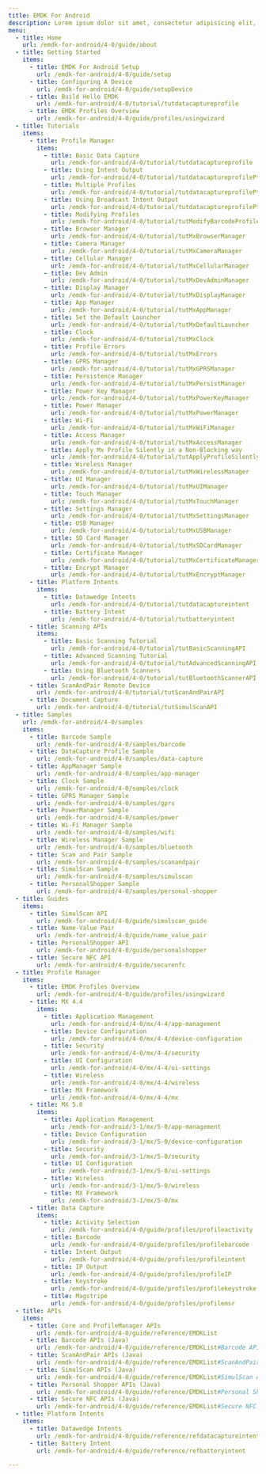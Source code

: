 ```yaml
---
title: EMDK For Android
description: Lorem ipsum dolor sit amet, consectetur adipisicing elit, sed do eiusmod
menu:
  - title: Home
    url: /emdk-for-android/4-0/guide/about
  - title: Getting Started
    items:
      - title: EMDK For Android Setup
        url: /emdk-for-android/4-0/guide/setup
      - title: Configuring A Device
        url: /emdk-for-android/4-0/guide/setupDevice
      - title: Build Hello EMDK
        url: /emdk-for-android/4-0/tutorial/tutdatacaptureprofile
      - title: EMDK Profiles Overview
        url: /emdk-for-android/4-0/guide/profiles/usingwizard
  - title: Tutorials
    items:
      - title: Profile Manager
        items:
          - title: Basic Data Capture
            url: /emdk-for-android/4-0/tutorial/tutdatacaptureprofile
          - title: Using Intent Output
            url: /emdk-for-android/4-0/tutorial/tutdatacaptureprofilePt2
          - title: Multiple Profiles
            url: /emdk-for-android/4-0/tutorial/tutdatacaptureprofilePt3
          - title: Using Broadcast Intent Output
            url: /emdk-for-android/4-0/tutorial/tutdatacaptureprofilePt4
          - title: Modifying Profiles
            url: /emdk-for-android/4-0/tutorial/tutModifyBarcodeProfileSettings
          - title: Browser Manager
            url: /emdk-for-android/4-0/tutorial/tutMxBrowserManager
          - title: Camera Manager
            url: /emdk-for-android/4-0/tutorial/tutMxCameraManager
          - title: Cellular Manager
            url: /emdk-for-android/4-0/tutorial/tutMxCellularManager
          - title: Dev Admin
            url: /emdk-for-android/4-0/tutorial/tutMxDevAdminManager
          - title: Display Manager
            url: /emdk-for-android/4-0/tutorial/tutMxDisplayManager
          - title: App Manager
            url: /emdk-for-android/4-0/tutorial/tutMxAppManager
          - title: Set the Default Launcher
            url: /emdk-for-android/4-0/tutorial/tutMxDefaultLauncher
          - title: Clock
            url: /emdk-for-android/4-0/tutorial/tutMxClock
          - title: Profile Errors
            url: /emdk-for-android/4-0/tutorial/tutMxErrors
          - title: GPRS Manager
            url: /emdk-for-android/4-0/tutorial/tutMxGPRSManager
          - title: Persistence Manager
            url: /emdk-for-android/4-0/tutorial/tutMxPersistManager
          - title: Power Key Manager 
            url: /emdk-for-android/4-0/tutorial/tutMxPowerKeyManager
          - title: Power Manager
            url: /emdk-for-android/4-0/tutorial/tutMxPowerManager
          - title: Wi-Fi
            url: /emdk-for-android/4-0/tutorial/tutMxWiFiManager
          - title: Access Manager
            url: /emdk-for-android/4-0/tutorial/tutMxAccessManager
          - title: Apply Mx Profile Silently in a Non-Blocking way
            url: /emdk-for-android/4-0/tutorial/tutApplyProfileSilently
          - title: Wireless Manager
            url: /emdk-for-android/4-0/tutorial/tutMxWirelessManager
          - title: UI Manager
            url: /emdk-for-android/4-0/tutorial/tutMxUIManager
          - title: Touch Manager
            url: /emdk-for-android/4-0/tutorial/tutMxTouchManager
          - title: Settings Manager
            url: /emdk-for-android/4-0/tutorial/tutMxSettingsManager
          - title: USB Manager
            url: /emdk-for-android/4-0/tutorial/tutMxUSBManager
          - title: SD Card Manager
            url: /emdk-for-android/4-0/tutorial/tutMxSDCardManager
          - title: Certificate Manager
            url: /emdk-for-android/4-0/tutorial/tutMxCertificateManager
          - title: Encrypt Manager
            url: /emdk-for-android/4-0/tutorial/tutMxEncryptManager
      - title: Platform Intents
        items:
          - title: Datawedge Intents
            url: /emdk-for-android/4-0/tutorial/tutdatacaptureintent
          - title: Battery Intent
            url: /emdk-for-android/4-0/tutorial/tutbatteryintent
      - title: Scanning APIs
        items:
          - title: Basic Scanning Tutorial
            url: /emdk-for-android/4-0/tutorial/tutBasicScanningAPI
          - title: Advanced Scanning Tutorial
            url: /emdk-for-android/4-0/tutorial/tutAdvancedScanningAPI
          - title: Using Bluetooth Scanners
            url: /emdk-for-android/4-0/tutorial/tutBluetoothScannerAPI
      - title: ScanAndPair Remote Device
        url: /emdk-for-android/4-0/tutorial/tutScanAndPairAPI
      - title: Document Capture
        url: /emdk-for-android/4-0/tutorial/tutSimulScanAPI
  - title: Samples
    url: /emdk-for-android/4-0/samples
    items:
      - title: Barcode Sample
        url: /emdk-for-android/4-0/samples/barcode
      - title: DataCapture Profile Sample
        url: /emdk-for-android/4-0/samples/data-capture
      - title: AppManager Sample
        url: /emdk-for-android/4-0/samples/app-manager
      - title: Clock Sample
        url: /emdk-for-android/4-0/samples/clock
      - title: GPRS Manager Sample
        url: /emdk-for-android/4-0/samples/gprs
      - title: PowerManager Sample
        url: /emdk-for-android/4-0/samples/power
      - title: Wi-Fi Manager Sample
        url: /emdk-for-android/4-0/samples/wifi
      - title: Wireless Manager Sample
        url: /emdk-for-android/4-0/samples/bluetooth
      - title: Scan and Pair Sample
        url: /emdk-for-android/4-0/samples/scanandpair
      - title: SimulScan Sample
        url: /emdk-for-android/4-0/samples/simulscan
      - title: PersonalShopper Sample
        url: /emdk-for-android/4-0/samples/personal-shopper
  - title: Guides
    items:
      - title: SimulScan API
        url: /emdk-for-android/4-0/guide/simulscan_guide
      - title: Name-Value Pair
        url: /emdk-for-android/4-0/guide/name_value_pair
      - title: PersonalShopper API
        url: /emdk-for-android/4-0/guide/personalshopper
      - title: Secure NFC API
        url: /emdk-for-android/4-0/guide/securenfc
  - title: Profile Manager
    items:
      - title: EMDK Profiles Overview
        url: /emdk-for-android/4-0/guide/profiles/usingwizard
      - title: MX 4.4
        items: 
          - title: Application Management
            url: /emdk-for-android/4-0/mx/4-4/app-management
          - title: Device Configuration
            url: /emdk-for-android/4-0/mx/4-4/device-configuration
          - title: Security
            url: /emdk-for-android/4-0/mx/4-4/security
          - title: UI Configuration
            url: /emdk-for-android/4-0/mx/4-4/ui-settings
          - title: Wireless
            url: /emdk-for-android/4-0/mx/4-4/wireless
          - title: MX Framework
            url: /emdk-for-android/4-0/mx/4-4/mx
      - title: MX 5.0
        items: 
          - title: Application Management
            url: /emdk-for-android/3-1/mx/5-0/app-management
          - title: Device Configuration
            url: /emdk-for-android/3-1/mx/5-0/device-configuration
          - title: Security
            url: /emdk-for-android/3-1/mx/5-0/security
          - title: UI Configuration
            url: /emdk-for-android/3-1/mx/5-0/ui-settings
          - title: Wireless
            url: /emdk-for-android/3-1/mx/5-0/wireless
          - title: MX Framework
            url: /emdk-for-android/3-1/mx/5-0/mx
      - title: Data Capture
        items:
          - title: Activity Selection
            url: /emdk-for-android/4-0/guide/profiles/profileactivity
          - title: Barcode
            url: /emdk-for-android/4-0/guide/profiles/profilebarcode
          - title: Intent Output
            url: /emdk-for-android/4-0/guide/profiles/profileintent
          - title: IP Output
            url: /emdk-for-android/4-0/guide/profiles/profileIP
          - title: Keystroke
            url: /emdk-for-android/4-0/guide/profiles/profilekeystroke
          - title: Magstripe
            url: /emdk-for-android/4-0/guide/profiles/profilemsr
  - title: APIs
    items:
      - title: Core and ProfileManager APIs
        url: /emdk-for-android/4-0/guide/reference/EMDKList
      - title: Barcode APIs (Java)
        url: /emdk-for-android/4-0/guide/reference/EMDKList#Barcode APIs
      - title: ScanAndPair APIs (Java)
        url: /emdk-for-android/4-0/guide/reference/EMDKList#ScanAndPair APIs
      - title: SimulScan APIs (Java)
        url: /emdk-for-android/4-0/guide/reference/EMDKList#SimulScan APIs
      - title: Personal Shopper APIs (Java)
        url: /emdk-for-android/4-0/guide/reference/EMDKList#Personal Shopper APIs
      - title: Secure NFC APIs (Java)
        url: /emdk-for-android/4-0/guide/reference/EMDKList#Secure NFC APIs
  - title: Platform Intents
    items:
      - title: Datawedge Intents
        url: /emdk-for-android/4-0/guide/reference/refdatacaptureintent
      - title: Battery Intent
        url: /emdk-for-android/4-0/guide/reference/refbatteryintent

---
```


